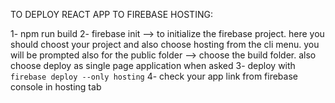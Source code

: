 TO DEPLOY REACT APP TO FIREBASE HOSTING:

1- npm run build
2- firebase init --> to initialize the firebase project. here you should choost your project and also choose hosting from the cli menu. you will be prompted also for the public folder --> choose the build folder. also choose deploy as single page application when asked
3- deploy with `firebase deploy --only hosting`
4- check your app link from firebase console in hosting tab